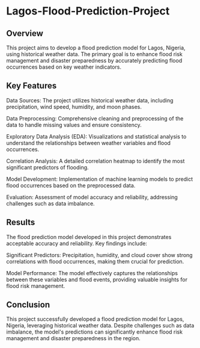 # Lagos-Flood-Prediction-Project

## Overview
This project aims to develop a flood prediction model for Lagos, Nigeria, using historical weather data. The primary goal is to enhance flood risk management and disaster preparedness by accurately predicting flood occurrences based on key weather indicators.

## Key Features
Data Sources: The project utilizes historical weather data, including precipitation, wind speed, humidity, and moon phases.

Data Preprocessing: Comprehensive cleaning and preprocessing of the data to handle missing values and ensure consistency.

Exploratory Data Analysis (EDA): Visualizations and statistical analysis to understand the relationships between weather variables and flood occurrences.

Correlation Analysis: A detailed correlation heatmap to identify the most significant predictors of flooding.

Model Development: Implementation of machine learning models to predict flood occurrences based on the preprocessed data.

Evaluation: Assessment of model accuracy and reliability, addressing challenges such as data imbalance.

## Results
The flood prediction model developed in this project demonstrates acceptable accuracy and reliability. Key findings include:

Significant Predictors: Precipitation, humidity, and cloud cover show strong correlations with flood occurrences, making them crucial for prediction.

Model Performance: The model effectively captures the relationships between these variables and flood events, providing valuable insights for flood risk management.

## Conclusion
This project successfully developed a flood prediction model for Lagos, Nigeria, leveraging historical weather data. Despite challenges such as data imbalance, the model's predictions can significantly enhance flood risk management and disaster preparedness in the region.
